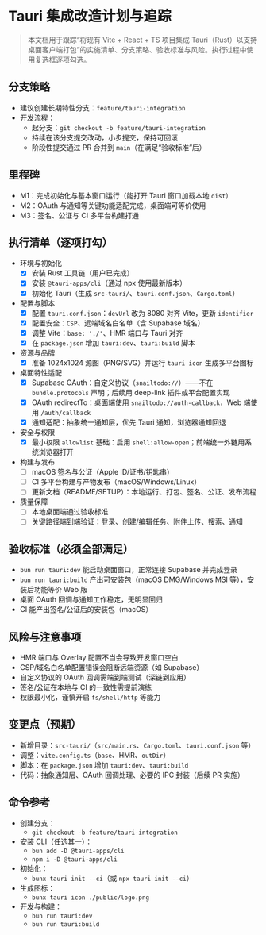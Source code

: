 # Tauri 集成改造计划与追踪

> 本文档用于跟踪“将现有 Vite + React + TS 项目集成 Tauri（Rust）以支持桌面客户端打包”的实施清单、分支策略、验收标准与风险。执行过程中使用复选框逐项勾选。

## 分支策略

- 建议创建长期特性分支：`feature/tauri-integration`
- 开发流程：
  - 起分支：`git checkout -b feature/tauri-integration`
  - 持续在该分支提交改动，小步提交，保持可回滚
  - 阶段性提交通过 PR 合并到 `main`（在满足“验收标准”后）

## 里程碑

- M1：完成初始化与基本窗口运行（能打开 Tauri 窗口加载本地 `dist`）
- M2：OAuth 与通知等关键功能适配完成，桌面端可等价使用
- M3：签名、公证与 CI 多平台构建打通

## 执行清单（逐项打勾）

- 环境与初始化
  - [x] 安装 Rust 工具链（用户已完成）
  - [x] 安装 `@tauri-apps/cli`（通过 npx 使用最新版本）
  - [x] 初始化 Tauri（生成 `src-tauri/`、`tauri.conf.json`、`Cargo.toml`）

- 配置与脚本
  - [x] 配置 `tauri.conf.json`：`devUrl` 改为 8080 对齐 Vite，更新 `identifier`
  - [x] 配置安全：`CSP`、远端域名白名单（含 Supabase 域名）
  - [x] 调整 Vite：`base: './'`、HMR 端口与 Tauri 对齐
  - [x] 在 `package.json` 增加 `tauri:dev`、`tauri:build` 脚本

- 资源与品牌
  - [x] 准备 1024x1024 源图（PNG/SVG）并运行 `tauri icon` 生成多平台图标

- 桌面特性适配
  - [x] Supabase OAuth：自定义协议（`snailtodo://`）——不在 `bundle.protocols` 声明；后续用 deep-link 插件或平台配置实现
  - [x] OAuth redirectTo：桌面端使用 `snailtodo://auth-callback`，Web 端使用 `/auth/callback`
  - [x] 通知适配：抽象统一通知层，优先 Tauri 通知，浏览器通知回退

- 安全与权限
  - [x] 最小权限 `allowlist` 基础：启用 `shell:allow-open`；前端统一外链用系统浏览器打开

- 构建与发布
  - [ ] macOS 签名与公证（Apple ID/证书/钥匙串）
  - [ ] CI 多平台构建与产物发布（macOS/Windows/Linux）
  - [ ] 更新文档（README/SETUP）：本地运行、打包、签名、公证、发布流程

- 质量保障
  - [ ] 本地桌面端通过验收标准
  - [ ] 关键路径端到端验证：登录、创建/编辑任务、附件上传、搜索、通知

## 验收标准（必须全部满足）

- `bun run tauri:dev` 能启动桌面窗口，正常连接 Supabase 并完成登录
- `bun run tauri:build` 产出可安装包（macOS DMG/Windows MSI 等），安装后功能等价 Web 版
- 桌面 OAuth 回调与通知工作稳定，无明显回归
- CI 能产出签名/公证后的安装包（macOS）

## 风险与注意事项

- HMR 端口与 Overlay 配置不当会导致开发窗口空白
- CSP/域名白名单配置错误会阻断远端资源（如 Supabase）
- 自定义协议的 OAuth 回调需端到端测试（深链到应用）
- 签名/公证在本地与 CI 的一致性需提前演练
- 权限最小化，谨慎开启 `fs/shell/http` 等能力

## 变更点（预期）

- 新增目录：`src-tauri/`（`src/main.rs`、`Cargo.toml`、`tauri.conf.json` 等）
- 调整：`vite.config.ts`（`base`、HMR、`outDir`）
- 脚本：在 `package.json` 增加 `tauri:dev`、`tauri:build`
- 代码：抽象通知层、OAuth 回调处理、必要的 IPC 封装（后续 PR 实施）

## 命令参考

- 创建分支：
  - `git checkout -b feature/tauri-integration`
- 安装 CLI（任选其一）：
  - `bun add -D @tauri-apps/cli`
  - `npm i -D @tauri-apps/cli`
- 初始化：
  - `bunx tauri init --ci`（或 `npx tauri init --ci`）
- 生成图标：
  - `bunx tauri icon ./public/logo.png`
- 开发与构建：
  - `bun run tauri:dev`
  - `bun run tauri:build`
